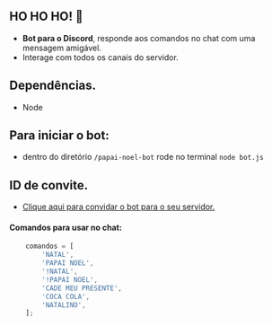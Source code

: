 ## HO HO HO! 🎅 
- <strong> Bot para o Discord</strong>, responde aos comandos no chat com uma mensagem amigável.
- Interage com todos os canais do servidor.

## Dependências.
- Node

## Para iniciar o bot:
- dentro do diretório `/papai-noel-bot` rode no terminal `node bot.js`

## ID de convite.
- [Clique aqui para convidar o bot para o seu servidor.](https://discord.com/api/oauth2/authorize?client_id=784477009178656768&permissions=0&scope=bot)

#### Comandos para usar no chat: 
```javascript
    comandos = [
        'NATAL',
        'PAPAI NOEL',
        '!NATAL',
        '!PAPAI NOEL',
        'CADE MEU PRESENTE',
        'COCA COLA',
        'NATALINO',
    ];
```

